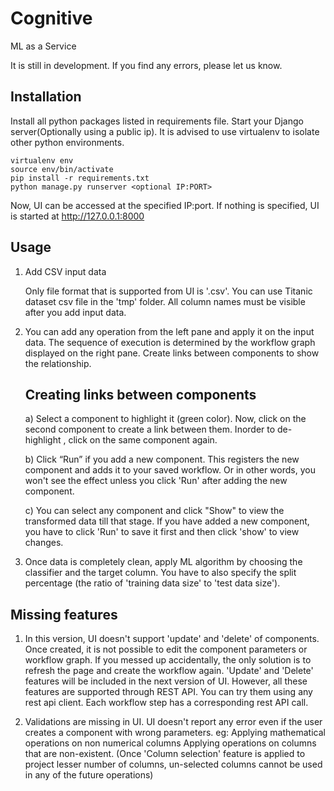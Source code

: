 Cognitive
=========

ML as a Service

It is still in development. If you find any errors, please let us know.


Installation
------------

Install all python packages listed in requirements file. Start your Django server(Optionally using a public ip).  It is advised to use virtualenv to isolate other python environments.

    virtualenv env
    source env/bin/activate
    pip install -r requirements.txt
    python manage.py runserver <optional IP:PORT>

Now, UI can be accessed at the specified IP:port. If nothing is specified, UI is started at http://127.0.0.1:8000

Usage
-----

1.  Add CSV input data
         
      Only file format that is supported from UI is '.csv'.  You can use Titanic dataset csv file in the 'tmp' folder. 
      All column names must be visible after you add input data.  

2. You can add any operation from the left pane and apply it on the input data. The sequence of execution is determined by the workflow graph displayed on the right pane. Create links between components to show the relationship.

      Creating links between components
      --------------------------------------

      a) Select a component to highlight it (green color). Now, click on the second component to create a link between them. Inorder to de-highlight , click on the same component again. 

      b) Click “Run” if you add a new component. This registers the new component and adds it to your saved workflow. Or in other words, you won't see the effect unless you click 'Run' after adding the new component. 

      c) You can select any component and click "Show" to view the transformed data till that stage. If you have added a new component, you have to click 'Run' to save it first and then click 'show' to view changes.


3. Once data is completely clean, apply ML algorithm by choosing the classifier and the target column. You have to also specify the split percentage (the ratio of 'training data size' to 'test data size').

              
Missing features
----------------

1. In this version, UI doesn't support 'update' and 'delete' of components. Once created, it is not possible to edit the component parameters or workflow graph. If you messed up accidentally, the only solution is to refresh the page and create the workflow again.  'Update' and 'Delete' features will be included in the next version of UI. However, all these features are supported through REST API. You can try them using any rest api client. Each workflow step has a corresponding rest API call.

2.  Validations are missing in UI. UI doesn't report any error even if the user creates a component with wrong parameters.
     eg: Applying mathematical operations on  non numerical columns
         Applying operations on columns that are non-existent. (Once 'Column selection' feature is applied to project lesser number of columns, un-selected columns cannot be used in any of the future operations)

 
